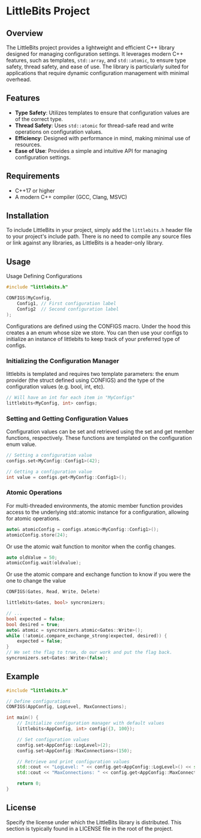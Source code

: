 # LittleBits Project

## Overview

The LittleBits project provides a lightweight and efficient C++ library designed for managing configuration settings. It leverages modern C++ features, such as templates, `std::array`, and `std::atomic`, to ensure type safety, thread safety, and ease of use. The library is particularly suited for applications that require dynamic configuration management with minimal overhead.

## Features

- **Type Safety**: Utilizes templates to ensure that configuration values are of the correct type.
- **Thread Safety**: Uses `std::atomic` for thread-safe read and write operations on configuration values.
- **Efficiency**: Designed with performance in mind, making minimal use of resources.
- **Ease of Use**: Provides a simple and intuitive API for managing configuration settings.

## Requirements

- C++17 or higher
- A modern C++ compiler (GCC, Clang, MSVC)

## Installation

To include LittleBits in your project, simply add the `littlebits.h` header file to your project's include path. There is no need to compile any source files or link against any libraries, as LittleBits is a header-only library.

## Usage
Usage
Defining Configurations
```cpp
#include "littlebits.h"

CONFIGS(MyConfig,
    Config1, // First configuration label
    Config2  // Second configuration label
);
```
Configurations are defined using the CONFIGS macro. Under the hood this creates a an enum whose size we store. You can then use your configs to initialize an instance of littlebits to keep track of your preferred type of configs.

### Initializing the Configuration Manager
littlebits is templated and requires two template parameters: the enum provider (the struct defined using CONFIGS) and the type of the configuration values (e.g. bool, int, etc).
```cpp
// Will have an int for each item in "MyConfigs"
littlebits<MyConfig, int> configs;
```

### Setting and Getting Configuration Values
Configuration values can be set and retrieved using the set and get member functions, respectively. These functions are templated on the configuration enum value.
```cpp
// Setting a configuration value
configs.set<MyConfig::Config1>(42);

// Getting a configuration value
int value = configs.get<MyConfig::Config1>();
```

### Atomic Operations
For multi-threaded environments, the atomic member function provides access to the underlying std::atomic instance for a configuration, allowing for atomic operations.
```cpp
auto& atomicConfig = configs.atomic<MyConfig::Config1>();
atomicConfig.store(24);
```

Or use the atomic wait function to monitor when the config changes.
```cpp
auto oldValue = 50;
atomicConfig.wait(oldvalue);
```

Or use the atomic compare and exchange function to know if you were the one to change the value
```cpp
CONFIGS(Gates, Read, Write, Delete)

littlebits<Gates, bool> syncronizers;

// ... 
bool expected = false;
bool desired = true;
auto& atomic = syncronizers.atomic<Gates::Write>();
while (!atomic.compare_exchange_strong(expected, desired)) {
    expected = false;
}
// We set the flag to true, do our work and put the flag back.
syncronizers.set<Gates::Write>(false);
```

## Example
```cpp
#include "littlebits.h"

// Define configurations
CONFIGS(AppConfig, LogLevel, MaxConnections);

int main() {
    // Initialize configuration manager with default values
    littlebits<AppConfig, int> config({3, 100});

    // Set configuration values
    config.set<AppConfig::LogLevel>(2);
    config.set<AppConfig::MaxConnections>(150);

    // Retrieve and print configuration values
    std::cout << "LogLevel: " << config.get<AppConfig::LogLevel>() << std::endl;
    std::cout << "MaxConnections: " << config.get<AppConfig::MaxConnections>() << std::endl;

    return 0;
}
```
## License
Specify the license under which the LittleBits library is distributed. This section is typically found in a LICENSE file in the root of the project.